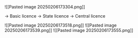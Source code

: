 ![[Pasted image 20250206173304.png]]

-> Basic licence
-> State licence
-> Central licence

![[Pasted image 20250206173518.png]]
![[Pasted image 20250206173539.png]]
![[Pasted image 20250206173555.png]]